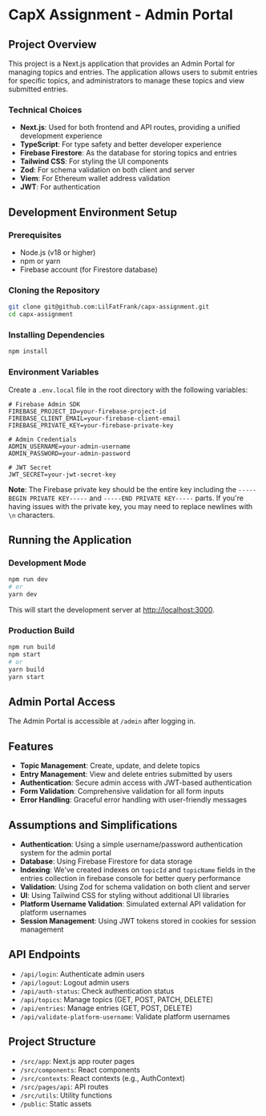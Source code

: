 # CapX Assignment - Admin Portal

## Project Overview

This project is a Next.js application that provides an Admin Portal for managing topics and entries. The application allows users to submit entries for specific topics, and administrators to manage these topics and view submitted entries.

### Technical Choices

- **Next.js**: Used for both frontend and API routes, providing a unified development experience
- **TypeScript**: For type safety and better developer experience
- **Firebase Firestore**: As the database for storing topics and entries
- **Tailwind CSS**: For styling the UI components
- **Zod**: For schema validation on both client and server
- **Viem**: For Ethereum wallet address validation
- **JWT**: For authentication

## Development Environment Setup

### Prerequisites

- Node.js (v18 or higher)
- npm or yarn
- Firebase account (for Firestore database)

### Cloning the Repository

```bash
git clone git@github.com:LilFatFrank/capx-assignment.git
cd capx-assignment
```

### Installing Dependencies

```bash
npm install
```

### Environment Variables

Create a `.env.local` file in the root directory with the following variables:

```
# Firebase Admin SDK
FIREBASE_PROJECT_ID=your-firebase-project-id
FIREBASE_CLIENT_EMAIL=your-firebase-client-email
FIREBASE_PRIVATE_KEY=your-firebase-private-key

# Admin Credentials
ADMIN_USERNAME=your-admin-username
ADMIN_PASSWORD=your-admin-password

# JWT Secret
JWT_SECRET=your-jwt-secret-key
```

**Note**: The Firebase private key should be the entire key including the `-----BEGIN PRIVATE KEY-----` and `-----END PRIVATE KEY-----` parts. If you're having issues with the private key, you may need to replace newlines with `\n` characters.

## Running the Application

### Development Mode

```bash
npm run dev
# or
yarn dev
```

This will start the development server at [http://localhost:3000](http://localhost:3000).

### Production Build

```bash
npm run build
npm start
# or
yarn build
yarn start
```

## Admin Portal Access

The Admin Portal is accessible at `/admin` after logging in.

## Features

- **Topic Management**: Create, update, and delete topics
- **Entry Management**: View and delete entries submitted by users
- **Authentication**: Secure admin access with JWT-based authentication
- **Form Validation**: Comprehensive validation for all form inputs
- **Error Handling**: Graceful error handling with user-friendly messages

## Assumptions and Simplifications

- **Authentication**: Using a simple username/password authentication system for the admin portal
- **Database**: Using Firebase Firestore for data storage
- **Indexing**: We've created indexes on `topicId` and `topicName` fields in the entries collection in firebase console for better query performance
- **Validation**: Using Zod for schema validation on both client and server
- **UI**: Using Tailwind CSS for styling without additional UI libraries
- **Platform Username Validation**: Simulated external API validation for platform usernames
- **Session Management**: Using JWT tokens stored in cookies for session management

## API Endpoints

- `/api/login`: Authenticate admin users
- `/api/logout`: Logout admin users
- `/api/auth-status`: Check authentication status
- `/api/topics`: Manage topics (GET, POST, PATCH, DELETE)
- `/api/entries`: Manage entries (GET, POST, DELETE)
- `/api/validate-platform-username`: Validate platform usernames

## Project Structure

- `/src/app`: Next.js app router pages
- `/src/components`: React components
- `/src/contexts`: React contexts (e.g., AuthContext)
- `/src/pages/api`: API routes
- `/src/utils`: Utility functions
- `/public`: Static assets
